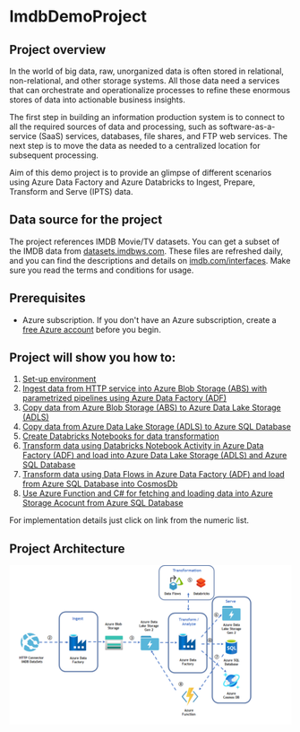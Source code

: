 # ImdbDemoProject

## Project overview

In the world of big data, raw, unorganized data is often stored in relational, non-relational, and other storage systems. All those data need a services that can orchestrate and operationalize processes to refine these enormous stores of data into actionable business insights.

The first step in building an information production system is to connect to all the required sources of data and processing, such as software-as-a-service (SaaS) services, databases, file shares, and FTP web services. The next step is to move the data as needed to a centralized location for subsequent processing.

Aim of this demo project is to provide an glimpse of different scenarios using  Azure Data Factory and Azure Databricks to Ingest, Prepare, Transform and Serve (IPTS) data. 

## Data source for the project

The project references IMDB Movie/TV datasets. You can get a subset of the IMDB data from [datasets.imdbws.com](datasets.imdbws.com). These files are refreshed daily, and you can find the descriptions and details on [imdb.com/interfaces](imdb.com/interfaces). Make sure you read the terms and conditions for usage.

## Prerequisites

*   Azure subscription. If you don't have an Azure subscription, create a [free Azure account](https://azure.microsoft.com/en-us/free/) before you begin.

## Project will show you how to:
1. [Set-up environment](screens/setUp.md) 
2. [Ingest data from HTTP service into Azure Blob Storage (ABS) with parametrized pipelines using Azure Data Factory (ADF)]()
3. [Copy data from Azure Blob Storage (ABS) to Azure Data Lake Storage (ADLS)]()
4. [Copy data from Azure Data Lake Storage (ADLS) to Azure SQL Database]()
5. [Create Databricks Notebooks for data transformation]()
6. [Transform data using Databricks Notebook Activity in Azure Data Factory (ADF) and load into Azure Data Lake Storage (ADLS) and Azure SQL Database]()
7. [Transform data using Data Flows in Azure Data Factory (ADF) and load from Azure SQL Database into CosmosDb]()
8. [Use Azure Function and C# for fetching and loading data into Azure Storage Acocunt from Azure SQL Database]()

For implementation details just click on link from the numeric list.

## Project Architecture



![Project Architecture overview](img/Software%20Architecture.png "Project Architecture") 


